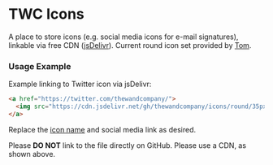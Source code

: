 # TWC Icons

A place to store icons (e.g. social media icons for e-mail signatures), linkable via free CDN ([jsDelivr](https://www.jsdelivr.com)). Current round icon set provided by [Tom](http://tomswebspace.com).

### Usage Example

Example linking to Twitter icon via jsDelivr:

```html
<a href="https://twitter.com/thewandcompany/">
  <img src="https://cdn.jsdelivr.net/gh/thewandcompany/icons/round/35px/twitter.png" alt="Twitter" title="Twitter" width="25" height="25" />
</a>
```

Replace the [icon name](https://github.com/thewandcompany/icons/tree/master/icons/round/50px/) and social media link as desired.

Please **DO NOT** link to the file directly on GitHub. Please use a CDN, as shown above.